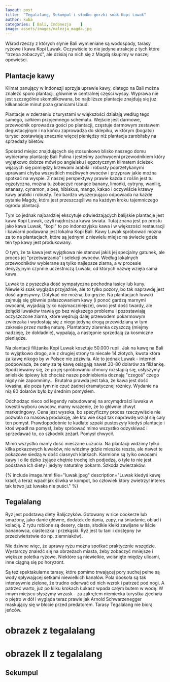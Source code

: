 ```yaml
---
layout: post
title:  "Tegalalang, Sekumpul i słodko-gorzki smak Kopi Luwak"
author: kuba
categories: [ Bali, Indonezja    ]
image: assets/images/malezja_magda.jpg
---
```


Wśród rzeczy z których słynie Bali wymieniane są wodospady, tarasy ryżowe i kawa Kopi Luwak. Oczywiście to nie jedyne atrakcje z tych które "trzeba zobaczyć", ale dzisiaj na nich się z Magdą skupimy w naszej opowieści.

## Plantacje kawy

Klimat panujący w Indonezji sprzyja uprawie kawy, dlatego na Bali można znaleźć sporo plantacji, głównie w centralnej części wyspy. Wyprawa nie jest szczególnie skomplikowana, bo najbliższe plantacje znajdują się już kilkanaście minut poza granicami Ubud. 

Plantacje w zderzeniu z turystami w większości działają według tego samego, całkiem przyjemnego schematu. Wejście jest darmowe, przewodnik oprowadza gości po plantacji, częstuje darmowym zestawem degustacyjnym i na końcu zaprowadza do sklepiku, w którym (bogatsi) turyści zostawiają znacznie więcej pieniędzy niż plantacja zarobiłaby na sprzedaży biletów. 

Spośród miejsc znajdujących się stosunkowo blisko naszego domu wybieramy plantację Bali Pulina i jesteśmy zachwyceni przewodnikiem który wyjątkowo dobrze mówi po angielsku i egzotycznym klimatem ścieżek wijących się pomiędzy krzewami arabiki i robusty poprzetykanymi uprawami chyba wszystkich możliwych owoców i przypraw jakie można spotkać na wyspie. Z naszej perspektywy prawie każda z roślin jest tu egzotyczna, można tu zobaczyć rosnące banany, limonki, cytryny, wanilię, ananasy, cynamon, aloes, hibiskus, mango, kakao i oczywiście krzewy kawy arabiki i robusty. Teo bardzo wyczerpująco odpowiada na każde pytanie Magdy, która jest przeszczęśliwa na każdym kroku tajemniczego ogrodu plantacji. 

Tym co jednak najbardziej ekscytuje odwiedzających balijskie plantacje jest kawa Kopi Luwak, czyli najdroższa kawa świata. Tutaj znana jest po prostu jako kawa Luwak, "kopi" to po indonezyjsku kawa i w większości restauracji i kawiarni podawana jest lokalna Kopi Bali. Kawy Luwak spróbować można za to na plantacjach, które są jednymi z niewielu miejsc na świecie gdzie ten typ kawy jest produkowany.

O tym, że ta kawa jest wyjątkowa nie stanowi jakiś jej specjalny gatunek, ale proces jej "przetwarzania" i selekcji owoców. Według lokalnych przewodników wybierane są tylko najlepsze ziarna, a w procesie decyzyjnym czynnie uczestniczą Luwaki, od których nazwę wzięła sama kawa. 

Luwak to z pyszczka dość sympatyczna pochodna łasicy lub kuny. Niewielki ssak wygląda przyjaźnie, ale to tylko pozory, bo tak naprawdę jest dość agresywny. Dotykać nie można, bo gryzie. Na plantacjach luwaki zajmują się głównie pałaszowaniem kawy (i ponoć gardzą marnymi owocami, wyjadają tylko najsmaczniejsze), owoc jest dość twardy, ale żołądki luwaków trawią go bez większego problemu i pozostawiają oczyszczone ziarna, które wędrują dalej przewodem pokarmowym zwierzaka i wydostają się z niego jedyną drogą przewidzianą w tym zakresie przez matkę naturę. Plantatorzy ziarenka czyszczą (miejmy nadzieję, że dokładnie), wypalają, a następnie sprzedają za kosmiczne pieniądze. 

Na plantacji filiżanka Kopi Luwak kosztuje 50.000 rupii. Jak na kawę na Bali to wyjątkowo drogo, ale z drugiej strony to niecałe 14 złotych, kwota która za kawę nikogo by w Polsce nie zdziwiła. Ale to jednak Luwak - internet podpowiada, że ceny za tę kawę osiągają nawet 30-80 dolarów za filiżankę. Spodziewamy się, że po jej spróbowaniu chmury rozstąpią się, usłyszymy anielskie śpiewy lub chociaż nasze podniebienia doznają "czegoś" czego nigdy nie zapomnimy... Brutalna prawda jest taka, że kawa jest dość kwaśna, ale poza tym nie czuć żadnej dramatycznej różnicy. Wydanie na nią 80 dolarów było by średnim pomysłem.

Odchodząc nieco od legendy nabudowanej na arcymądrości luwaka w kwestii wyboru owoców, mamy wrażenie, że to głównie chwyt marketingowy. Cena jest wysoka, bo specyficzny proces rzeczywiście nie pozwala na masową produkcję, ale kto wie skąd tak naprawdę wziął się cały ten pomysł. Prawdopodobnie te kudłate szpaki pustoszyły kiedyś plantacje i ktoś wpadł na pomysł, żeby spróować mimo wszystko odzyskiwać i sprzedawać to, co szkodnik zeżarł. Pomysł chwycił.

Mimo wszystko mamy dość mieszane uczucia. Na plantacji widzimy tylko kilka pokazowych luwaków, nie widzimy gdzie mieszka reszta, ale nawet te pokazowe siedzą w dość ciasnych klatkach. Karmione są tylko owocami kawy i o ile dziko żyjące chętnie trochę ich podjedzą, o tyle to nie jest podstawa ich diety i jedyny naturalny pokarm. Szkoda zwierzaków.

{% include image.html file="luwak.jpeg" description="Luwak kiedyś kawę kradł, a teraz wpadł jak śliwka w kompot, bo człowiek który zwietrzył interes tak łatwo już luwaka nie puści." %}

## Tegalalang

Ryż jest podstawą diety Balijczyków. Gotowany w rice cookerze lub smażony, jako danie główne, dodatek do dania, zupy, na śniadanie, obiad i kolację. Z ryżu robione są desery, ciasta, słodkie kleiki zawijane w liście bananowca, ciasteczka i przekąski. Ryż jest tu tani i dostępny (w przeciwieństwie do np. ziemniaków). 

Nie dziwne więc, że uprawy ryżu można spotkać praktycznie wszędzie. Wystarczy znaleźć się na obrzeżach miasta, żeby zobaczyć mniejsze i większe poletka ryżowe. Niektóre są niewielkie, wciśnięte między ulicami, inne ciągną się po horyzont. 

Są też spektakularne tarasy, które pomimo trwającej pory suchej pełne są wody spływającej setkami niewielkich kanałów. Pola dookoła są tak intensywnie zielone, że trudno oderwać od nich wzrok i patrzeć pod nogi. A patrzeć warto, już po kilku krokach Łukasz wpada całym butem w wodę. W innym miejscu słyszymy wrzask - za zakrętem niemiecka turystka zjechała o piętro w dół i wygląda teraz prawie jak Arnold Schwarzenegger maskujący się w błocie przed predatorem. Tarasy Tegalalang nie biorą jeńców.

# obrazek z tegalalang

# obrazek II z tegalalang

## Sekumpul






